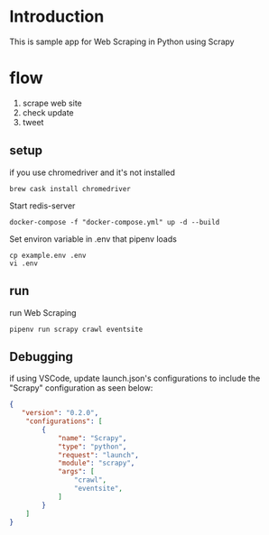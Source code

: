 # Introduction
This is sample app for Web Scraping in Python using Scrapy

# flow

1. scrape web site
2. check update
3. tweet

## setup

if you use chromedriver and it's not installed

`brew cask install chromedriver`

Start redis-server

`docker-compose -f "docker-compose.yml" up -d --build`

Set environ variable in .env that pipenv loads

```.env
cp example.env .env
vi .env
```

## run

run Web Scraping

`pipenv run scrapy crawl eventsite`

## Debugging

if using VSCode, update launch.json's configurations to include the "Scrapy" configuration as seen below:

```json
{
   "version": "0.2.0",
    "configurations": [
        {
            "name": "Scrapy",
            "type": "python",
            "request": "launch",
            "module": "scrapy",
            "args": [
                "crawl",
                "eventsite",
            ]
        }
    ]
}
```
